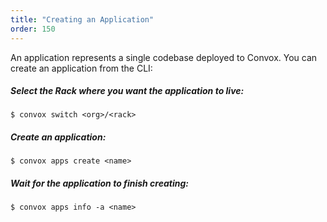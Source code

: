 ```yaml
---
title: "Creating an Application"
order: 150
---
```


An application represents a single codebase deployed to Convox. You can create an application from the CLI:

##### Select the Rack where you want the application to live:

    $ convox switch <org>/<rack>

##### Create an application:

    $ convox apps create <name>

##### Wait for the application to finish creating:

    $ convox apps info -a <name>
